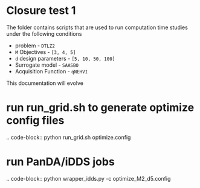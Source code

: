 # Closure test 1 

The folder contains scripts that are used to run computation time studies under the following conditions 

* problem - `DTLZ2`
* `M` Objectives - `[3, 4, 5]`
* `d` design parameters - `[5, 10, 50, 100]`
* Surrogate model - `SAASBO`
* Acquisition Function - `qNEHVI`

This documentation will evolve

# run run_grid.sh to generate optimize config files

.. code-block::
    python run_grid.sh optimize.config

# run PanDA/iDDS jobs

.. code-block::
   python wrapper_idds.py -c optimize_M2_d5.config
